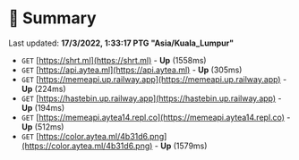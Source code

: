 # 📖 Summary
Last updated: **17/3/2022, 1:33:17 PTG "Asia/Kuala_Lumpur"**

- `GET` [https://shrt.ml](https://shrt.ml) - **Up** (1558ms)
- `GET` [https://api.aytea.ml](https://api.aytea.ml) - **Up** (305ms)
- `GET` [https://memeapi.up.railway.app](https://memeapi.up.railway.app) - **Up** (224ms)
- `GET` [https://hastebin.up.railway.app](https://hastebin.up.railway.app) - **Up** (194ms)
- `GET` [https://memeapi.aytea14.repl.co](https://memeapi.aytea14.repl.co) - **Up** (512ms)
- `GET` [https://color.aytea.ml/4b31d6.png](https://color.aytea.ml/4b31d6.png) - **Up** (1579ms)
